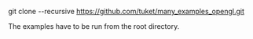 git clone --recursive https://github.com/tuket/many_examples_opengl.git

The examples have to be run from the root directory.


